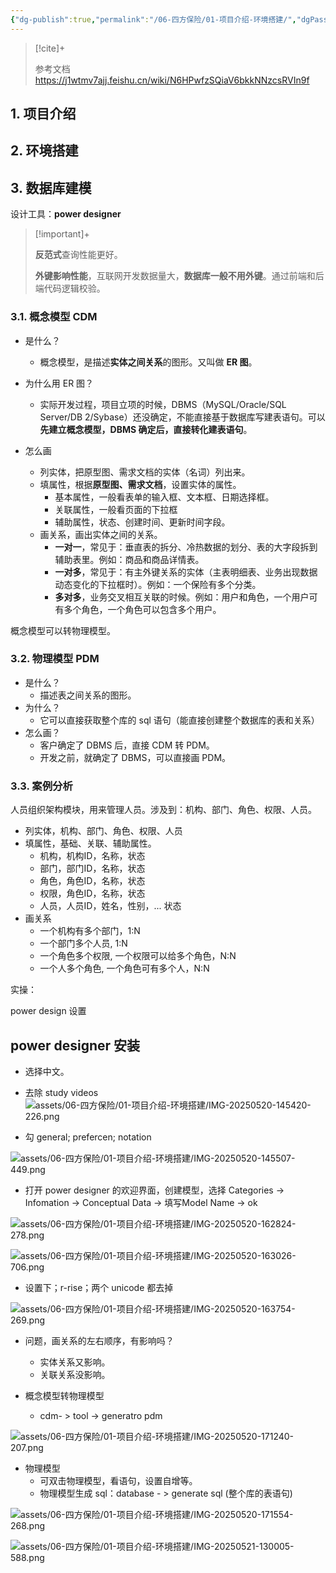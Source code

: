 ```yaml
---
{"dg-publish":true,"permalink":"/06-四方保险/01-项目介绍-环境搭建/","dgPassFrontmatter":true}
---
```



> [!cite]+ 
> 
> 参考文档 https://j1wtmv7ajj.feishu.cn/wiki/N6HPwfzSQiaV6bkkNNzcsRVIn9f 
 
## 1. 项目介绍

## 2. 环境搭建

## 3. 数据库建模

设计工具：**power designer**

> [!important]+ 
> 
> **反范式**查询性能更好。
> 
> **外键影响性能**，互联网开发数据量大，**数据库一般不用外键**。通过前端和后端代码逻辑校验。

### 3.1. 概念模型 CDM

- 是什么？
	- 概念模型，是描述**实体之间关系**的图形。又叫做 **ER 图**。

- 为什么用 ER 图？
	- 实际开发过程，项目立项的时候，DBMS（MySQL/Oracle/SQL Server/DB 2/Sybase）还没确定，不能直接基于数据库写建表语句。可以**先建立概念模型，DBMS 确定后，直接转化建表语句**。
- 怎么画
	- 列实体，把原型图、需求文档的实体（名词）列出来。
	- 填属性，根据**原型图、需求文档**，设置实体的属性。
		- 基本属性，一般看表单的输入框、文本框、日期选择框。
		- 关联属性，一般看页面的下拉框
		- 辅助属性，状态、创建时间、更新时间字段。
	- 画关系，画出实体之间的关系。
		- **一对一**，常见于：垂直表的拆分、冷热数据的划分、表的大字段拆到辅助表里。例如：商品和商品详情表。
		- **一对多**，常见于：有主外键关系的实体（主表明细表、业务出现数据动态变化的下拉框时）。例如：一个保险有多个分类。
		- **多对多**，业务交叉相互关联的时候。例如：用户和角色，一个用户可有多个角色，一个角色可以包含多个用户。


概念模型可以转物理模型。

### 3.2. 物理模型 PDM

- 是什么？
	- 描述表之间关系的图形。
- 为什么？
	- 它可以直接获取整个库的 sql 语句（能直接创建整个数据库的表和关系）
- 怎么画？
	- 客户确定了 DBMS 后，直接 CDM 转 PDM。
	- 开发之前，就确定了 DBMS，可以直接画 PDM。

### 3.3. 案例分析

人员组织架构模块，用来管理人员。涉及到：机构、部门、角色、权限、人员。

- 列实体，机构、部门、角色、权限、人员
- 填属性，基础、关联、辅助属性。
	- 机构，机构ID，名称，状态
	- 部门，部门ID，名称，状态
	- 角色，角色ID，名称，状态
	- 权限，角色ID，名称，状态
	- 人员，人员ID，姓名，性别，... 状态
- 画关系
	- 一个机构有多个部门，1:N
	- 一个部门多个人员, 1:N
	- 一个角色多个权限, 一个权限可以给多个角色，N:N
	- 一个人多个角色, 一个角色可有多个人，N:N

实操：

power design 设置


## power designer 安装

- 选择中文。
- 去除 study videos
![assets/06-四方保险/01-项目介绍-环境搭建/IMG-20250520-145420-226.png](/img/user/assets/06-%E5%9B%9B%E6%96%B9%E4%BF%9D%E9%99%A9/01-%E9%A1%B9%E7%9B%AE%E4%BB%8B%E7%BB%8D-%E7%8E%AF%E5%A2%83%E6%90%AD%E5%BB%BA/IMG-20250520-145420-226.png)

- 勾 general; prefercen; notation

![assets/06-四方保险/01-项目介绍-环境搭建/IMG-20250520-145507-449.png](/img/user/assets/06-%E5%9B%9B%E6%96%B9%E4%BF%9D%E9%99%A9/01-%E9%A1%B9%E7%9B%AE%E4%BB%8B%E7%BB%8D-%E7%8E%AF%E5%A2%83%E6%90%AD%E5%BB%BA/IMG-20250520-145507-449.png)

- 打开 power designer 的欢迎界面，创建模型，选择 Categories -> Infomation -> Conceptual Data -> 填写Model Name -> ok

![assets/06-四方保险/01-项目介绍-环境搭建/IMG-20250520-162824-278.png](/img/user/assets/06-%E5%9B%9B%E6%96%B9%E4%BF%9D%E9%99%A9/01-%E9%A1%B9%E7%9B%AE%E4%BB%8B%E7%BB%8D-%E7%8E%AF%E5%A2%83%E6%90%AD%E5%BB%BA/IMG-20250520-162824-278.png)

![assets/06-四方保险/01-项目介绍-环境搭建/IMG-20250520-163026-706.png](/img/user/assets/06-%E5%9B%9B%E6%96%B9%E4%BF%9D%E9%99%A9/01-%E9%A1%B9%E7%9B%AE%E4%BB%8B%E7%BB%8D-%E7%8E%AF%E5%A2%83%E6%90%AD%E5%BB%BA/IMG-20250520-163026-706.png)

- 设置下；r-rise；两个 unicode 都去掉

![assets/06-四方保险/01-项目介绍-环境搭建/IMG-20250520-163754-269.png](/img/user/assets/06-%E5%9B%9B%E6%96%B9%E4%BF%9D%E9%99%A9/01-%E9%A1%B9%E7%9B%AE%E4%BB%8B%E7%BB%8D-%E7%8E%AF%E5%A2%83%E6%90%AD%E5%BB%BA/IMG-20250520-163754-269.png)

- 问题，画关系的左右顺序，有影响吗？
	- 实体关系又影响。
	- 关联关系没影响。

- 概念模型转物理模型
	- cdm- > tool -> generatro  pdm

![assets/06-四方保险/01-项目介绍-环境搭建/IMG-20250520-171240-207.png](/img/user/assets/06-%E5%9B%9B%E6%96%B9%E4%BF%9D%E9%99%A9/01-%E9%A1%B9%E7%9B%AE%E4%BB%8B%E7%BB%8D-%E7%8E%AF%E5%A2%83%E6%90%AD%E5%BB%BA/IMG-20250520-171240-207.png)

- 物理模型
	- 可双击物理模型，看语句，设置自增等。  
	- 物理模型生成 sql：database - > generate sql (整个库的表语句)

![assets/06-四方保险/01-项目介绍-环境搭建/IMG-20250520-171554-268.png](/img/user/assets/06-%E5%9B%9B%E6%96%B9%E4%BF%9D%E9%99%A9/01-%E9%A1%B9%E7%9B%AE%E4%BB%8B%E7%BB%8D-%E7%8E%AF%E5%A2%83%E6%90%AD%E5%BB%BA/IMG-20250520-171554-268.png)


![assets/06-四方保险/01-项目介绍-环境搭建/IMG-20250521-130005-588.png](/img/user/assets/06-%E5%9B%9B%E6%96%B9%E4%BF%9D%E9%99%A9/01-%E9%A1%B9%E7%9B%AE%E4%BB%8B%E7%BB%8D-%E7%8E%AF%E5%A2%83%E6%90%AD%E5%BB%BA/IMG-20250521-130005-588.png)